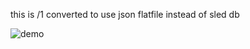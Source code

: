 this is /1 converted to use json flatfile instead of sled db

![demo](https://github.com/user-attachments/assets/b0cab5d4-3969-4892-a9f5-c7ddf720375a)
